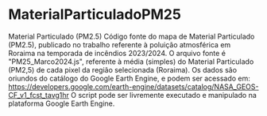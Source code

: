 # MaterialParticuladoPM25
Material Particulado (PM2.5)
Código fonte do mapa de Material Particulado (PM2.5), publicado no trabalho referente à poluição atmosférica em Roraima na temporada de incêndios 2023/2024. O arquivo fonte é "PM25_Marco2024.js", referente à média (simples) do Material Particulado (PM2,5) de cada pixel da região selecionada (Roraima). 
Os dados são oriundos do catálogo do Google Earth Engine, e podem ser acessado em: https://developers.google.com/earth-engine/datasets/catalog/NASA_GEOS-CF_v1_fcst_tavg1hr
O script pode ser livremente executado e manipulado na plataforma Google Earth Engine.
